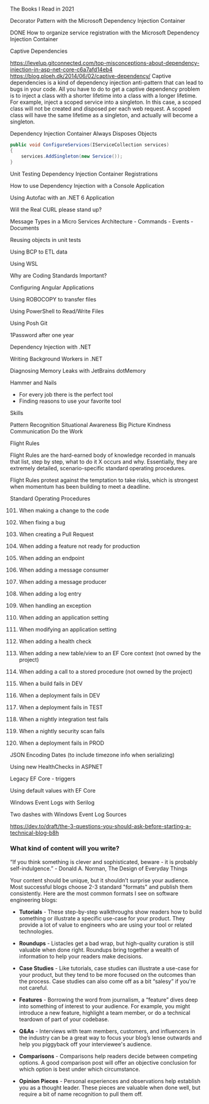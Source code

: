 The Books I Read in 2021

Decorator Pattern with the Microsoft Dependency Injection Container

DONE How to organize service registration with the Microsoft Dependency Injection Container

Captive Dependencies

https://levelup.gitconnected.com/top-misconceptions-about-dependency-injection-in-asp-net-core-c6a7afd14eb4
https://blog.ploeh.dk/2014/06/02/captive-dependency/
Captive dependencies is a kind of dependency injection anti-pattern that can lead to bugs in your code.
All you have to do to get a captive dependency problem is to inject a class with a shorter lifetime into a class with a longer lifetime. For example, inject a scoped service into a singleton. In this case, a scoped class will not be created and disposed per each web request. A scoped class will have the same lifetime as a singleton, and actually will become a singleton.

Dependency Injection Container Always Disposes Objects

```C#
public void ConfigureServices(IServiceCollection services)
{
    services.AddSingleton(new Service());
}
```

Unit Testing Dependency Injection Container Registrations

How to use Dependency Injection with a Console Application

Using Autofac with an .NET 6 Application


Will the Real CURL please stand up?

Message Types in a Micro Services Architecture
    - Commands
    - Events
    - Documents

Reusing objects in unit tests

Using BCP to ETL data

Using WSL 

Why are Coding Standards Important?

Configuring Angular Applications




Using ROBOCOPY to transfer files

Using PowerShell to Read/Write Files

Using Posh Git

1Password after one year

Dependency Injection with .NET

Writing Background Workers in .NET

Diagnosing Memory Leaks with JetBrains dotMemory


Hammer and Nails
- For every job there is the perfect tool
- Finding reasons to use your favorite tool




Skills

Pattern Recognition
Situational Awareness
Big Picture
Kindness
Communication
Do the Work


Flight Rules

Flight Rules are the hard-earned body of knowledge recorded in manuals that list, step by step, what to do it X occurs and why. Essentially, they are extremely detailed, scenario-specific standard operating procedures.

Flight Rules protest against the temptation to take risks, which is strongest when momentum has been building to meet a deadline.

Standard Operating Procedures

101) When making a change to the code
102) When fixing a bug
103) When creating a Pull Request
104) When adding a feature not ready for production
105) When adding an endpoint
106) When adding a message consumer
107) When adding a message producer
108) When adding a log entry
109) When handling an exception
110) When adding an application setting
111) When modifying an application setting
112) When adding a health check
113) When adding a new table/view to an EF Core context (not owned by the project)
114) When adding a call to a stored procedure (not owned by the project)

201) When a build fails in DEV
202) When a deployment fails in DEV
203) When a deployment fails in TEST
204) When a nightly integration test fails
205) When a nightly security scan fails
206) When a deployment fails in PROD


JSON Encoding Dates (to include timezone info when serializing) 

Using new HealthChecks in ASPNET

Legacy EF Core - triggers

Using default values with EF Core

Windows Event Logs with Serilog

Two dashes with Windows Event Log Sources


https://dev.to/draft/the-3-questions-you-should-ask-before-starting-a-technical-blog-b8h

### What kind of content will you write?
“If you think something is clever and sophisticated, beware - it is probably self-indulgence.” - Donald A. Norman, The Design of Everyday Things

Your content should be unique, but it shouldn’t surprise your audience. Most successful blogs choose 2-3 standard "formats" and publish them consistently. Here are the most common formats I see on software engineering blogs:

+ **Tutorials** - These step-by-step walkthroughs show readers how to build something or illustrate a specific use-case for your product. They provide a lot of value to engineers who are using your tool or related technologies.

+ **Roundups** - Listacles get a bad wrap, but high-quality curation is still valuable when done right. Roundups bring together a wealth of information to help your readers make decisions.

+ **Case Studies** - Like tutorials, case studies can illustrate a use-case for your product, but they tend to be more focused on the outcomes than the process. Case studies can also come off as a bit “salesy” if you're not careful.

+ **Features** - Borrowing the word from journalism, a “feature” dives deep into something of interest to your audience. For example, you might introduce a new feature, highlight a team member, or do a technical teardown of part of your codebase.

+ **Q&As** - Interviews with team members, customers, and influencers in the industry can be a great way to focus your blog’s lense outwards and help you piggyback off your interviewee's audience.

+ **Comparisons** - Comparisons help readers decide between competing options. A good comparison post will offer an objective conclusion for which option is best under which circumstance.

+ **Opinion Pieces** - Personal experiences and observations help establish you as a thought leader. These pieces are valuable when done well, but require a bit of name recognition to pull them off.
